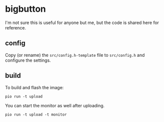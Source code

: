 # bigbutton

I'm not sure this is useful for anyone but me, but the code is shared here for reference.

## config

Copy (or rename) the `src/config.h-template` file to `src/config.h` and configure the
settings.

## build

To build and flash the image:

```shell
pio run -t upload
```

You can start the monitor as well after uploading.

```shell
pio run -t upload -t monitor
```
